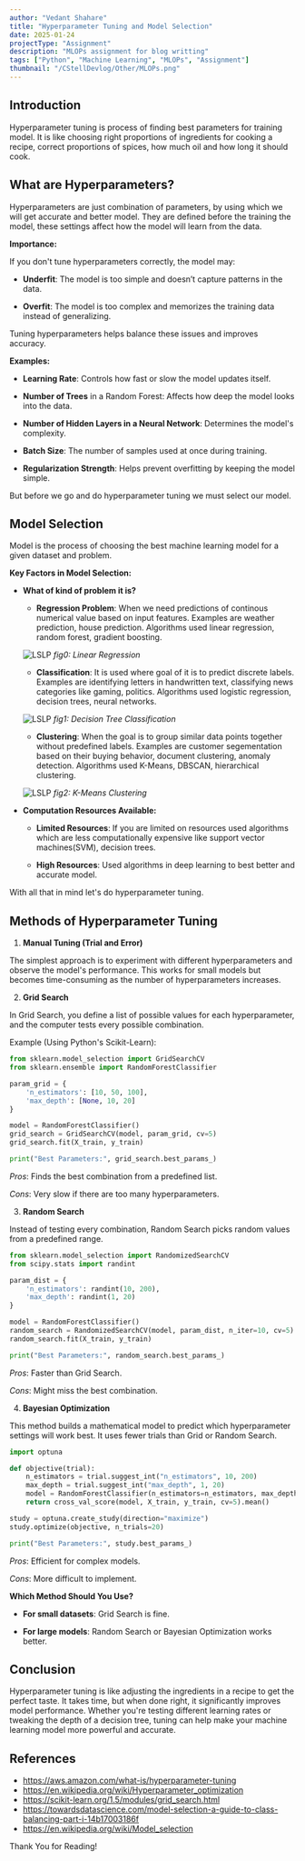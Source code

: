 ```yaml
---
author: "Vedant Shahare"
title: "Hyperparameter Tuning and Model Selection"
date: 2025-01-24
projectType: "Assignment"
description: "MLOPs assignment for blog writting"
tags: ["Python", "Machine Learning", "MLOPs", "Assignment"]
thumbnail: "/CStellDevlog/Other/MLOPs.png"
---
```


## Introduction
Hyperparameter tuning is process of finding best parameters for training model.
It is like choosing right proportions of ingredients for cooking a recipe,
correct proportions of spices, how much oil and how long it should cook.

## What are Hyperparameters?
Hyperparameters are just combination of parameters, by using which we will get accurate and better model.
They are defined before the training the model, these settings affect how the model will learn from
the data.

**Importance:**

If you don't tune hyperparameters correctly, the model may:
  - **Underfit**: The model is too simple and doesn’t capture patterns in the data.

  - **Overfit**: The model is too complex and memorizes the training data instead of generalizing.

Tuning hyperparameters helps balance these issues and improves accuracy.

**Examples:**

  - **Learning Rate**: Controls how fast or slow the model updates itself.

  - **Number of Trees** in a Random Forest: Affects how deep the model looks into the data.

  - **Number of Hidden Layers in a Neural Network**: Determines the model's complexity.

  - **Batch Size**: The number of samples used at once during training.

  - **Regularization Strength**: Helps prevent overfitting by keeping the model simple.

But before we go and do hyperparameter tuning we must select our model.

## Model Selection
Model is the process of choosing the best machine learning model for a given dataset and problem.

**Key Factors in Model Selection:**
  * **What of kind of problem it is?**
    - **Regression Problem**: When we need predictions of continous numerical value based on input features.
    Examples are weather prediction, house prediction. Algorithms used linear regression, random forest, gradient boosting.

    ![LSLP](/CStellDevlog/Other/Regression.png)
    *fig0: Linear Regression*

    - **Classification**: It is used where goal of it is to predict discrete labels.
    Examples are identifying letters in handwritten text, classifying news categories like gaming, politics.
    Algorithms used logistic regression, decision trees, neural networks.

    ![LSLP](/CStellDevlog/Other/Classifier.png)
    *fig1: Decision Tree Classification*

    - **Clustering**: When the goal is to group similar data points together without predefined labels.
    Examples are customer segementation based on their buying behavior, document clustering, anomaly detection.
     Algorithms used K-Means, DBSCAN, hierarchical clustering.

     ![LSLP](/CStellDevlog/Other/Clustering.png)
     *fig2: K-Means Clustering*

  * **Computation Resources Available:**
    - **Limited Resources**: If you are limited on resources used algorithms which are less computationally expensive like
    support vector machines(SVM), decision trees.

    - **High Resources**: Used algorithms in deep learning to best better and accurate model.

With all that in mind let's do hyperparameter tuning.

## Methods of Hyperparameter Tuning
1. **Manual Tuning (Trial and Error)**

The simplest approach is to experiment with different hyperparameters and observe the model's performance. This works for small models but becomes time-consuming as the number of hyperparameters increases.

2. **Grid Search**

In Grid Search, you define a list of possible values for each hyperparameter, and the computer tests every possible combination.

Example (Using Python's Scikit-Learn):

~~~ python
from sklearn.model_selection import GridSearchCV
from sklearn.ensemble import RandomForestClassifier

param_grid = {
    'n_estimators': [10, 50, 100],
    'max_depth': [None, 10, 20]
}

model = RandomForestClassifier()
grid_search = GridSearchCV(model, param_grid, cv=5)
grid_search.fit(X_train, y_train)

print("Best Parameters:", grid_search.best_params_)
~~~

*Pros*: Finds the best combination from a predefined list.

*Cons*: Very slow if there are too many hyperparameters.

3. **Random Search**

Instead of testing every combination, Random Search picks random values from a predefined range.

~~~ python
from sklearn.model_selection import RandomizedSearchCV
from scipy.stats import randint

param_dist = {
    'n_estimators': randint(10, 200),
    'max_depth': randint(1, 20)
}

model = RandomForestClassifier()
random_search = RandomizedSearchCV(model, param_dist, n_iter=10, cv=5)
random_search.fit(X_train, y_train)

print("Best Parameters:", random_search.best_params_)

~~~

*Pros*: Faster than Grid Search.

*Cons*: Might miss the best combination.

4. **Bayesian Optimization**

This method builds a mathematical model to predict which hyperparameter settings will work best. It uses fewer trials than Grid or Random Search.

~~~ python
import optuna

def objective(trial):
    n_estimators = trial.suggest_int("n_estimators", 10, 200)
    max_depth = trial.suggest_int("max_depth", 1, 20)
    model = RandomForestClassifier(n_estimators=n_estimators, max_depth=max_depth)
    return cross_val_score(model, X_train, y_train, cv=5).mean()

study = optuna.create_study(direction="maximize")
study.optimize(objective, n_trials=20)

print("Best Parameters:", study.best_params_)

~~~

*Pros*: Efficient for complex models.

*Cons*: More difficult to implement.

**Which Method Should You Use?**

- **For small datasets**: Grid Search is fine.

- **For large models**: Random Search or Bayesian Optimization works better.

## Conclusion
Hyperparameter tuning is like adjusting the ingredients in a recipe to get the perfect taste.
It takes time, but when done right, it significantly improves model performance. Whether you're testing different learning rates
or tweaking the depth of a decision tree,
tuning can help make your machine learning model more powerful and accurate.

## References
  - https://aws.amazon.com/what-is/hyperparameter-tuning
  - https://en.wikipedia.org/wiki/Hyperparameter_optimization
  - https://scikit-learn.org/1.5/modules/grid_search.html
  - https://towardsdatascience.com/model-selection-a-guide-to-class-balancing-part-i-14b17003186f
  - https://en.wikipedia.org/wiki/Model_selection

Thank You for Reading!